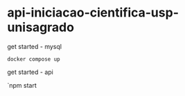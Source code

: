 # api-iniciacao-cientifica-usp-unisagrado

get started - mysql 

` docker compose up `

get started - api

 `npm start


